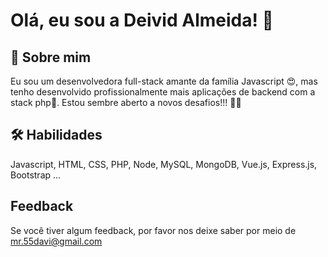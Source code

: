 # Olá, eu sou a Deivid Almeida! 👋

## 🚀 Sobre mim
Eu sou um desenvolvedora full-stack amante da família Javascript 😍, mas tenho desenvolvido profissionalmente mais aplicações de backend com a stack php🐘.  Estou sembre aberto a novos desafios!!! 💪😁


## 🛠 Habilidades
Javascript, HTML, CSS, PHP, Node, MySQL, MongoDB, Vue.js, Express.js, Bootstrap  ...


## Feedback

Se você tiver algum feedback, por favor nos deixe saber por meio de mr.55davi@gmail.com

